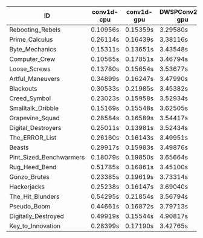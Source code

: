 |ID|conv1d-cpu|conv1d-gpu|DWSPConv2D-gpu|gemm-gpu|avg|
|-|-|-|-|-|-|
|Rebooting_Rebels|0.10956s|0.15359s|3.29580s|1.95376s|1.37818s|
|Prime_Calculus|0.26114s|0.16439s|3.38116s|2.01120s|1.45447s|
|Byte_Mechanics|0.15311s|0.13651s|3.43548s|2.11286s|1.45949s|
|Computer_Crew|0.10565s|0.17851s|3.46794s|2.11053s|1.46566s|
|Loose_Screws|0.13780s|0.15654s|3.53677s|2.19038s|1.50537s|
|Artful_Maneuvers|0.34899s|0.16247s|3.47990s|2.04484s|1.50905s|
|Blackouts|0.30533s|0.21985s|3.45382s|2.06906s|1.51202s|
|Creed_Symbol|0.23023s|0.15958s|3.52934s|2.14889s|1.51701s|
|Smalltalk_Dribble|0.15169s|0.15548s|3.62505s|2.14474s|1.51924s|
|Grapevine_Squad|0.28584s|0.16589s|3.54417s|2.14930s|1.53630s|
|Digital_Destroyers|0.25011s|0.13981s|3.52434s|2.24884s|1.54077s|
|The_ERROR_List|0.26160s|0.16143s|3.49951s|2.29863s|1.55529s|
|Beasts|0.29917s|0.15983s|3.49876s|2.30052s|1.56457s|
|Pint_Sized_Benchwarmers|0.18079s|0.19850s|3.65664s|2.25438s|1.57258s|
|Rug_Heed_Bend|0.51785s|0.16861s|3.45100s|2.26118s|1.59966s|
|Gonzo_Brutes|0.23385s|0.19619s|3.73314s|2.30034s|1.61588s|
|Hackerjacks|0.25238s|0.16147s|3.69040s|2.37689s|1.62028s|
|The_Hit_Blunders|0.54295s|0.21854s|3.56794s|2.29294s|1.65559s|
|Pseudo_Boom|0.44661s|0.16872s|3.79713s|2.26913s|1.67040s|
|Digitally_Destroyed|0.49919s|0.15544s|4.90817s|2.92063s|2.12086s|
|Key_to_Innovation|0.28399s|0.17190s|3.42765s|infs|infs|
